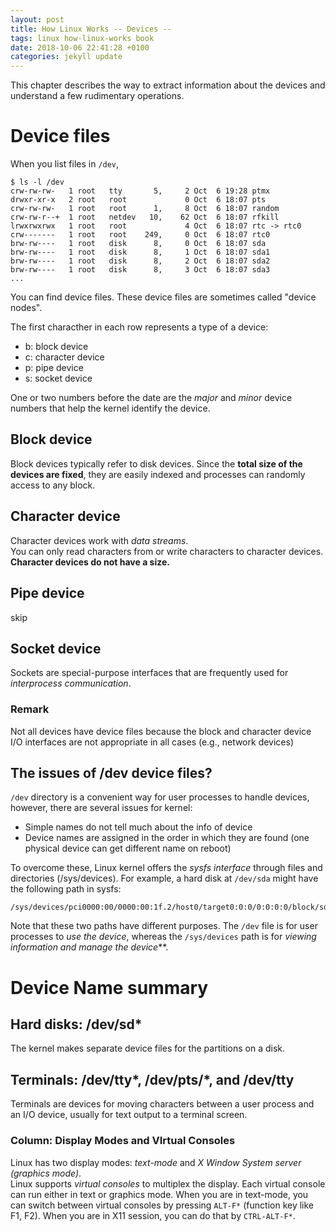 ```yaml
---
layout: post
title: How Linux Works -- Devices --
tags: linux how-linux-works book
date: 2018-10-06 22:41:28 +0100
categories: jekyll update
---
```


This chapter describes the way to extract information about the devices and understand a few rudimentary operations.
# Device files
When you list files in `/dev`,
```
$ ls -l /dev
crw-rw-rw-   1 root   tty       5,     2 Oct  6 19:28 ptmx
drwxr-xr-x   2 root   root             0 Oct  6 18:07 pts
crw-rw-rw-   1 root   root      1,     8 Oct  6 18:07 random
crw-rw-r--+  1 root   netdev   10,    62 Oct  6 18:07 rfkill
lrwxrwxrwx   1 root   root             4 Oct  6 18:07 rtc -> rtc0
crw-------   1 root   root    249,     0 Oct  6 18:07 rtc0
brw-rw----   1 root   disk      8,     0 Oct  6 18:07 sda
brw-rw----   1 root   disk      8,     1 Oct  6 18:07 sda1
brw-rw----   1 root   disk      8,     2 Oct  6 18:07 sda2
brw-rw----   1 root   disk      8,     3 Oct  6 18:07 sda3
...
```
You can find device files.
These device files are sometimes called "device nodes".

The first characther in each row represents a type of a device:
- b: block device
- c: character device
- p: pipe device
- s: socket device

One or two numbers before the date are the *major* and *minor* device numbers that help the kernel identify the device.

## Block device
Block devices typically refer to disk devices. Since the **total size of the devices are fixed**, they are easily indexed and processes can randomly access to any block.

## Character device
Character devices work with *data streams*.  
You can only read characters from or write characters to character devices.  
**Character devices do not have a size.**

## Pipe device
skip

## Socket device
Sockets are special-purpose interfaces that are frequently used for *interprocess communication*.

### Remark
Not all devices have device files because the block and character device I/O interfaces are not appropriate in all cases (e.g., network devices)

## The issues of /dev device files?
`/dev` directory is a convenient way for user processes to handle devices, however, there are several issues for kernel:
- Simple names do not tell much about the info of device
- Device names are assigned in the order in which they are found (one physical device can get different name on reboot)

To overcome these, Linux kernel offers the *sysfs interface* through files and directories (/sys/devices).
For example, a hard disk at `/dev/sda` might have the following path in sysfs:
```
/sys/devices/pci0000:00/0000:00:1f.2/host0/target0:0:0/0:0:0:0/block/sda
```
Note that these two paths have different purposes. The `/dev` file is for user processes to *use the device*, whereas the `/sys/devices` path is for *viewing information and manage the device***.


# Device Name summary
## Hard disks: /dev/sd\*
The kernel makes separate device files for the partitions on a disk.

## Terminals: /dev/tty\*, /dev/pts/\*, and /dev/tty
Terminals are devices for moving characters between a user process and
an I/O device, usually for text output to a terminal screen.

### Column: Display Modes and VIrtual Consoles
Linux has two display modes: *text-mode* and *X Window System server (graphics mode)*.  
Linux supports *virtual consoles* to multiplex the display. Each virtual console can run either in text or graphics mode.
When you are in text-mode, you can switch between virtual consoles by pressing `ALT-F*` (function key like F1, F2).
When you are in X11 session, you can do that by `CTRL-ALT-F*`.
